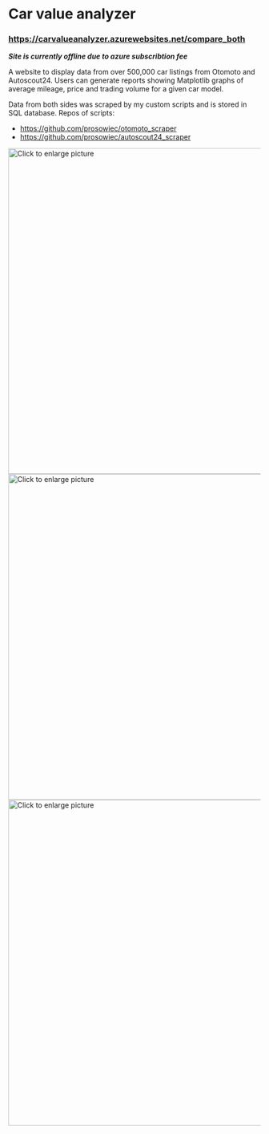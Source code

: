 # Car value analyzer #
### https://carvalueanalyzer.azurewebsites.net/compare_both ###
**_Site is currently offline due to azure subscribtion fee_**


A website to display data from over 500,000 car listings from Otomoto and Autoscout24. Users can generate reports showing Matplotlib graphs of average mileage, price 
and trading volume for a given car model.

Data from both sides was scraped by my custom scripts and is stored in SQL database.
Repos of scripts:

* https://github.com/prosowiec/otomoto_scraper
* https://github.com/prosowiec/autoscout24_scraper


<a href="https://drive.google.com/uc?export=view&id=1JKK0cWhCwBo7EehN9Efctw4DF3VlWChB"><img src="https://drive.google.com/uc?export=view&id=1JKK0cWhCwBo7EehN9Efctw4DF3VlWChB" style="width: 650px; max-width: 100%; height: auto" title="Click to enlarge picture" />
<a href="https://drive.google.com/uc?export=view&id=1PQlb-xcfd47-PvDUO-b_4byBlkEu5nqC"><img src="https://drive.google.com/uc?export=view&id=1PQlb-xcfd47-PvDUO-b_4byBlkEu5nqC" style="width: 650px; max-width: 100%; height: auto" title="Click to enlarge picture" />
<a href="https://drive.google.com/uc?export=view&id=1mMOxlxzpKhSL9R6CNUYaevYEIlWP09Ft"><img src="https://drive.google.com/uc?export=view&id=1mMOxlxzpKhSL9R6CNUYaevYEIlWP09Ft" style="width: 650px; max-width: 100%; height: auto" title="Click to enlarge picture" />

